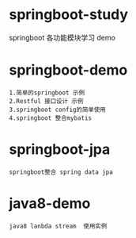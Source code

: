 # springboot-study
springboot 各功能模块学习 demo
  # springboot-demo
    1.简单的springboot 示例
    2.Restful 接口设计 示例
    3.springboot config的简单使用
    4.springboot 整合mybatis
  # springboot-jpa
    springboot整合 spring data jpa
  # java8-demo
    java8 lanbda stream  使用实例
